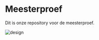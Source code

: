 # Meesterproef
Dit is onze repository voor de meesterproef.

![design](https://github.com/lynnwolters/meesterproef/assets/47858242/750b0fd0-6e1a-4f53-8ee9-4527448060bf)

